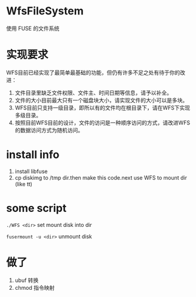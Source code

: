 # WfsFileSystem

使用 FUSE 的文件系统

# 实现要求
WFS目前已经实现了最简单最基础的功能，但仍有许多不足之处有待于你的改进：
1. 文件目录里缺乏文件权限、文件主、时间日期等信息，请予以补全。
2. 文件的大小目前最大只有一个磁盘块大小，请实现文件的大小可以是多块。
3. WFS目前只支持一级目录，即所以有的文件均在根目录下，请在WFS下实现多级目录。
4. 按照目前WFS目前的设计，文件的访问是一种顺序访问的方式，请改进WFS的数据访问方式为随机访问。

# install info
1. install libfuse
2. cp diskimg to /tmp dir.then make this code.next use WFS to mount dir (like tt)  

# some script

`./WFS <dir>` set mount disk into dir

`fusermount -u <dir>` unmount disk

# 做了
1. ubuf 转换
2. chmod 指令映射


